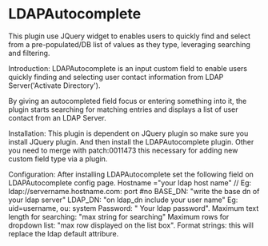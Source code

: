 LDAPAutocomplete
================

This plugin use JQuery widget to enables users to quickly find and select from a pre-populated/DB list of values as they type, leveraging searching and filtering.



Introduction:
LDAPAutocomplete is an input custom field to enable users quickly finding 
and selecting user contact information from LDAP Server('Activate Directory').

By giving an autocompleted field focus or entering something into it, the 
plugin starts searching for matching entries and displays a list of user contact 
from an LDAP Server.

Installation:
This plugin is dependent on JQuery plugin so make sure you install JQuery plugin. 
And then install the LDAPAutocomplete plugin. Other you need to merge with patch:0011473 this necessary 
for adding new custom field type via a plugin. 

Configuration:
After installing LDAPAutocomplete set the following field on LDAPAutocomplete config page.
Hostname ="your ldap host name" // Eg: ldap://servername.hostname.com: port #no
BASE_DN: "write the base dn of your ldap server"
LDAP_DN: "on ldap_dn include your user name" Eg: uid=username, ou: system
Password: " Your ldap password".
Maximum text length for searching: "max string for searching"
Maximum rows for dropdown list: "max row displayed on the list box".
Format strings: this will replace the ldap default attribure.










